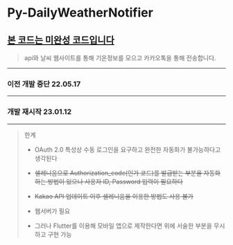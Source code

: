 # Py-DailyWeatherNotifier

## <u>본 코드는 미완성 코드입니다</u>

> api와 날씨 웹사이트를 통해 기온정보를 모으고 카카오톡을 통해 전송합니다.

---

### 이전 개발 중단 22.05.17

---

### 개발 재시작 23.01.12

---

> 한계
>
> - OAuth 2.0 특성상 수동 로그인을 요구하고 완전한 자동화가 불가능하다고 생각된다
>
> - ~~셀레니움으로 Authorization_code(인가 코드)를 발급받는 부분을 자동화하는 방법이 있으나 사용자 ID, Password 입력이 필요하다~~
> - ~~Kakao API 업데이트 이후 셀레니움을 이용한 방법도 사용 불가~~
>
> - 웹서버가 필요
>
> * 그러나 Flutter를 이용해 모바일 앱으로 제작한다면 위에 서술한 부분을 무시하고 구현 가능
